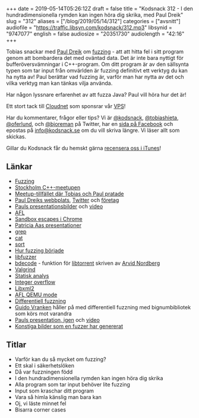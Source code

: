 +++
date = 2019-05-14T05:26:12Z
draft = false
title = "Kodsnack 312 - I den hundradimensionella rymden kan ingen höra dig skrika, med Paul Dreik"
slug = "312"
aliases = ["/blog/2019/05/14/312"]
categories = ["avsnitt"]
audiofile = "https://traffic.libsyn.com/kodsnack/312.mp3"
libsynid = "9747077"
english = false
audiosize = "20351730"
audiolength = "42:16"
+++

Tobias snackar med [Paul Dreik](https://www.dreik.se) om [fuzzing](https://en.wikipedia.org/wiki/Fuzzing) - att att hitta fel i sitt program genom att bombardera det med oväntad data. Det är inte bara nyttigt för bufferöversvämningar i C++-program. Om ditt program är av den sällsynta typen som tar input från omvärlden är fuzzing definitivt ett verktyg du kan ha nytta av! Paul berättar vad fuzzing är, varför man har nytta av det och vilka verktyg man kan tänkas vilja använda.

Har någon lyssnare erfarenhet av att fuzza Java? Paul vill höra hur det är!

Ett stort tack till [Cloudnet](http://www.cloudnet.se) som sponsrar vår [VPS](http://en.wikipedia.org/wiki/Virtual_private_server)!

Har du kommentarer, frågor eller tips? Vi är [@kodsnack](https://www.twitter.com/kodsnack), [@tobiashieta](https://www.twitter.com/tobiashieta), [@oferlund](https://www.twitter.com/oferlund), och [@bjoreman](https://www.twitter.com/bjoreman) på Twitter, har en [sida på Facebook](https://www.facebook.com/kodsnack) och epostas på [info@kodsnack.se](mailto:info@kodsnack.se) om du vill skriva längre. Vi läser allt som skickas.

Gillar du Kodsnack får du hemskt gärna [recensera oss i iTunes](http://itunes.apple.com/se/podcast/kodsnack/id561631498?l=en)!

## Länkar ##
* [Fuzzing](https://en.wikipedia.org/wiki/Fuzzing)
* [Stockholm C++-meetupen](https://www.meetup.com/StockholmCpp/)
* [Meetup-tillfället där Tobias och Paul pratade](https://www.meetup.com/StockholmCpp/events/258304806/)
* [Paul Dreiks webbplats](https://www.pauldreik.se/), [Twitter](https://twitter.com/PaulDreik) och [företag](https://www.dreik.se)
* [Pauls presentationsbilder](https://www.pauldreik.se/talks/20190314_fuzzing/) och [video](https://youtu.be/e_Oc9SkCo5s)
* [AFL](http://lcamtuf.coredump.cx/afl/)
* [Sandbox escapes i Chrome](https://googleprojectzero.blogspot.com/2019/04/virtually-unlimited-memory-escaping.html)
* [Patricia Aas presentationer](https://patricia.no/)
* [grep](https://en.wikipedia.org/wiki/Grep)
* [cat](https://en.wikipedia.org/wiki/Cat_%28Unix%29)
* [sort](https://en.wikipedia.org/wiki/Sort_%28Unix%29)
* [Hur fuzzing började](https://en.wikipedia.org/wiki/Fuzzing#History)
* [libfuzzer](https://llvm.org/docs/LibFuzzer.html)
* [bdecode](https://github.com/arvidn/bdecode) - funktion för [libtorrent](https://libtorrent.org/) skriven av [Arvid Nordberg](https://github.com/arvidn)
* [Valgrind](http://www.valgrind.org/)
* [Statisk analys](https://en.wikipedia.org/wiki/Static_program_analysis)
* [Integer overflow](https://en.wikipedia.org/wiki/Integer_overflow)
* [Libxml2](http://www.xmlsoft.org/)
* [AFL QEMU mode](https://github.com/mirrorer/afl/tree/master/qemu_mode)
* [Differentiell fuzzning](https://en.wikipedia.org/wiki/Differential_testing)
* [Guido Vranken](https://guidovranken.com/) håller på med differentiell fuzzning med bignumbibliotek som körs mot varandra
* [Pauls presentation, igen](https://www.pauldreik.se/talks/20190314_fuzzing/) och [video](https://youtu.be/e_Oc9SkCo5s)
* [Konstiga bilder som en fuzzer har genererat](https://lcamtuf.blogspot.com/2014/11/pulling-jpegs-out-of-thin-air.html)

## Titlar ##
* Varför kan du så mycket om fuzzing?
* Ett skal i säkerhetslöken
* Då var fuzzningen född
* I den hundradimensionella rymden kan ingen höra dig skrika
* Alla program som tar input behöver lite fuzzing
* Input som kraschar ditt program
* Vara så himla känslig man bara kan
* Oj, vi läste minnet fel
* Bisarra corner cases
